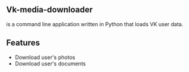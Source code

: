 Vk-media-downloader
--------
is a command line application written in Python that loads VK user data.

Features
--------
- Download user's photos
- Download user's documents
